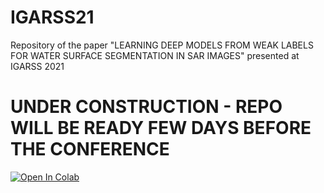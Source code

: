 # IGARSS21
Repository of the paper "LEARNING DEEP MODELS FROM WEAK LABELS FOR WATER SURFACE SEGMENTATION IN SAR IMAGES" presented at IGARSS 2021


# UNDER CONSTRUCTION - REPO WILL BE READY FEW DAYS BEFORE THE CONFERENCE

[![Open In Colab](https://colab.research.google.com/assets/colab-badge.svg)](https://colab.research.google.com/github/francescoasaro/IGARSS21/blob/main/IGARSS21.ipynb)
